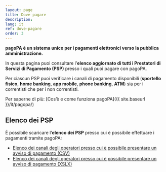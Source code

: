 ```yaml
---
layout: page
title: Dove pagare
description: 
lang: it
ref: dove-pagare
order: 3
---
```


**pagoPA è un sistema unico per i pagamenti elettronici verso la pubblica amministrazione.**

In questa pagina puoi consultare l’**elenco aggiornato di tutti i Prestatori di Servizi di Pagamento (PSP)** presso i quali puoi pagare con pagoPA. 

Per ciascun PSP puoi verificare i canali di pagamento disponibili (**sportello fisico**, **home banking**, **app mobile**, **phone banking**, **ATM**) sia per i correntisti che per i non correntisti.

Per saperne di più: [Cos’è e come funziona pagoPA]({{ site.baseurl }}/it/pagopa/)

## Elenco dei PSP

È possibile scaricare l’**elenco dei PSP** presso cui è possibile effettuare i pagamenti tramite pagoPA:

* [Elenco dei canali degli operatori presso cui è possibile presentare un avviso di pagamento (CSV)](../../data/pagopa-psp.csv)
* [Elenco dei canali degli operatori presso cui è possibile presentare un avviso di pagamento (XSLX)](../../data/pagopa-psp.xlsx)


